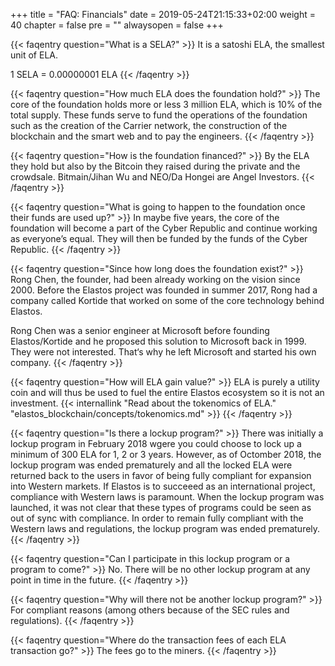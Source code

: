 +++
title = "FAQ: Financials"
date = 2019-05-24T21:15:33+02:00
weight = 40
chapter = false
pre = ""
alwaysopen = false
+++ 

{{< faqentry question="What is a SELA?" >}}
It is a satoshi ELA, the smallest unit of ELA.

1 SELA = 0.00000001 ELA
{{< /faqentry >}}

{{< faqentry question="How much ELA does the foundation hold?" >}}
The core of the foundation holds more or less 3 million ELA, which is 10% of the total supply. These funds serve to fund the operations of the foundation such as the creation of the Carrier network, the construction of the blockchain and the smart web and to pay the engineers.
{{< /faqentry >}}

{{< faqentry question="How is the foundation financed?" >}}
By the ELA they hold but also by the Bitcoin they raised during the private and the crowdsale. Bitmain/Jihan Wu and NEO/Da Hongei are Angel Investors.
{{< /faqentry >}}

{{< faqentry question="What is going to happen to the foundation once their funds are used up?" >}}
In maybe five years, the core of the foundation will become a part of the Cyber Republic and continue working as everyone’s equal. They will then be funded by the funds of the Cyber Republic.
{{< /faqentry >}}

{{< faqentry question="Since how long does the foundation exist?" >}}
Rong Chen, the founder, had been already working on the vision since 2000. Before the Elastos project was founded in summer 2017, Rong had a company called Kortide that worked on some of the core technology behind Elastos.

Rong Chen was a senior engineer at Microsoft before founding Elastos/Kortide and he proposed this solution to Microsoft back in 1999. They were not interested. That‘s why he left Microsoft and started his own company.
{{< /faqentry >}}

{{< faqentry question="How will ELA gain value?" >}}
ELA is purely a utility coin and will thus be used to fuel the entire Elastos ecosystem so it is not an investment.
{{< internallink "Read about the tokenomics of ELA." "elastos_blockchain/concepts/tokenomics.md" >}}
{{< /faqentry >}}

{{< faqentry question="Is there a lockup program?" >}}
There was initially a lockup program in February 2018 wgere you could choose to lock up a minimum of 300 ELA for 1, 2 or 3 years. However, as of Octomber 2018, the lockup program was ended prematurely and all the locked ELA were returned back to the users in favor of being fully compliant for expansion into Western markets. If Elastos is to succeeed as an international project, compliance with Western laws is paramount. When the lockup program was launched, it was not clear that these types of programs could be seen as out of sync with compliance. In order to remain fully compliant with the Western laws and regulations, the lockup program was ended prematurely.
{{< /faqentry >}}

{{< faqentry question="Can I participate in this lockup program or a program to come?" >}}
No. There will be no other lockup program at any point in time in the future.
{{< /faqentry >}}

{{< faqentry question="Why will there not be another lockup program?" >}}
For compliant reasons (among others because of the SEC rules and regulations).
{{< /faqentry >}}

{{< faqentry question="Where do the transaction fees of each ELA transaction go?" >}}
The fees go to the miners.
{{< /faqentry >}}
